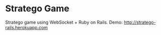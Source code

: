 Stratego Game
====
Stratego game using WebSocket + Ruby on Rails. Demo: http://stratego-rails.herokuapp.com
